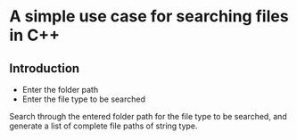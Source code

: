 # A simple use case for searching files in C++

## Introduction
* Enter the folder path
* Enter the file type to be searched

Search through the entered folder path for the file type to be searched, and generate a list of complete file paths of string type.